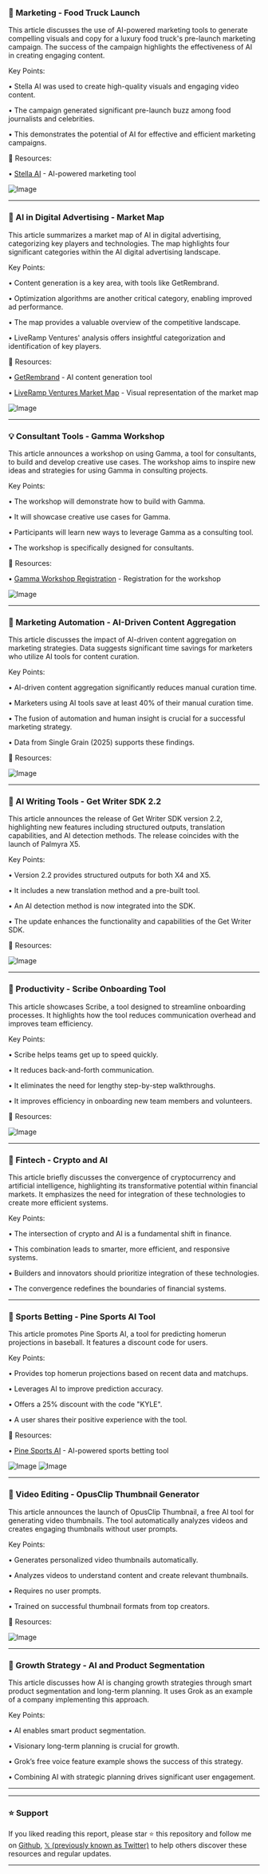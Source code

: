 ### 🚀 Marketing - Food Truck Launch

This article discusses the use of AI-powered marketing tools to generate compelling visuals and copy for a luxury food truck's pre-launch marketing campaign.  The success of the campaign highlights the effectiveness of AI in creating engaging content.

Key Points:

• Stella AI was used to create high-quality visuals and engaging video content.


• The campaign generated significant pre-launch buzz among food journalists and celebrities.


• This demonstrates the potential of AI for effective and efficient marketing campaigns.


🔗 Resources:

• [Stella AI](https://x.com/mystellaai) - AI-powered marketing tool


![Image](https://pbs.twimg.com/ext_tw_video_thumb/1920188413258375169/pu/img/Zj_jf08nWbmxkPXI.jpg)


---
### 🤖 AI in Digital Advertising - Market Map

This article summarizes a market map of AI in digital advertising, categorizing key players and technologies.  The map highlights four significant categories within the AI digital advertising landscape.

Key Points:

• Content generation is a key area, with tools like GetRembrand.


• Optimization algorithms are another critical category, enabling improved ad performance.


• The map provides a valuable overview of the competitive landscape.


• LiveRamp Ventures' analysis offers insightful categorization and identification of key players.


🔗 Resources:

• [GetRembrand](https://x.com/GetRembrand) - AI content generation tool


• [LiveRamp Ventures Market Map](https://x.com/ericfranchi/status/1919466365527728475/photo/1) - Visual representation of the market map


![Image](https://pbs.twimg.com/media/GqNQekeXcAABo44?format=jpg&name=small)


---
### 💡 Consultant Tools - Gamma Workshop

This article announces a workshop on using Gamma, a tool for consultants, to build and develop creative use cases. The workshop aims to inspire new ideas and strategies for using Gamma in consulting projects.

Key Points:

• The workshop will demonstrate how to build with Gamma.


• It will showcase creative use cases for Gamma.


• Participants will learn new ways to leverage Gamma as a consulting tool.


• The workshop is specifically designed for consultants.


🔗 Resources:

• [Gamma Workshop Registration](https://lu.ma/m9tt2pok) - Registration for the workshop


![Image](https://pbs.twimg.com/media/GqXY2OFaIAA5e-J?format=jpg&name=small)


---
### 🤖 Marketing Automation - AI-Driven Content Aggregation

This article discusses the impact of AI-driven content aggregation on marketing strategies. Data suggests significant time savings for marketers who utilize AI tools for content curation.

Key Points:

• AI-driven content aggregation significantly reduces manual curation time.


• Marketers using AI tools save at least 40% of their manual curation time.


• The fusion of automation and human insight is crucial for a successful marketing strategy.


• Data from Single Grain (2025) supports these findings.


🔗 Resources:

![Image](https://pbs.twimg.com/media/GqXYw1cXQAA0C9T?format=jpg&name=900x900)


---
### 🤖 AI Writing Tools - Get Writer SDK 2.2

This article announces the release of Get Writer SDK version 2.2, highlighting new features including structured outputs, translation capabilities, and AI detection methods.  The release coincides with the launch of Palmyra X5.

Key Points:

• Version 2.2 provides structured outputs for both X4 and X5.


• It includes a new translation method and a pre-built tool.


• An AI detection method is now integrated into the SDK.


• The update enhances the functionality and capabilities of the Get Writer SDK.


🔗 Resources:

![Image](https://pbs.twimg.com/amplify_video_thumb/1920167116478820353/img/k-JBFvTVSMl8odUl.jpg)


---
### 🚀 Productivity - Scribe Onboarding Tool

This article showcases Scribe, a tool designed to streamline onboarding processes.  It highlights how the tool reduces communication overhead and improves team efficiency.

Key Points:

• Scribe helps teams get up to speed quickly.


• It reduces back-and-forth communication.


• It eliminates the need for lengthy step-by-step walkthroughs.


• It improves efficiency in onboarding new team members and volunteers.


🔗 Resources:

![Image](https://pbs.twimg.com/media/GqXUn3DWUAAdSvZ.jpg)


---
### 🤖 Fintech - Crypto and AI

This article briefly discusses the convergence of cryptocurrency and artificial intelligence, highlighting its transformative potential within financial markets.  It emphasizes the need for integration of these technologies to create more efficient systems.

Key Points:

• The intersection of crypto and AI is a fundamental shift in finance.


• This combination leads to smarter, more efficient, and responsive systems.


• Builders and innovators should prioritize integration of these technologies.


• The convergence redefines the boundaries of financial systems.


---
### 🚀 Sports Betting - Pine Sports AI Tool

This article promotes Pine Sports AI, a tool for predicting homerun projections in baseball.  It features a discount code for users.

Key Points:

• Provides top homerun projections based on recent data and matchups.


• Leverages AI to improve prediction accuracy.


• Offers a 25% discount with the code "KYLE".


•  A user shares their positive experience with the tool.


🔗 Resources:

• [Pine Sports AI](https://x.com/PineSports_AI) - AI-powered sports betting tool


![Image](https://pbs.twimg.com/amplify_video_thumb/1919880087287025664/img/IZUnjAXEVFY7MtHZ.jpg)
![Image](https://pbs.twimg.com/media/GqTIxHTXQAA9m0e?format=jpg&name=small)


---
### 🚀 Video Editing - OpusClip Thumbnail Generator

This article announces the launch of OpusClip Thumbnail, a free AI tool for generating video thumbnails. The tool automatically analyzes videos and creates engaging thumbnails without user prompts.

Key Points:

• Generates personalized video thumbnails automatically.


• Analyzes videos to understand content and create relevant thumbnails.


• Requires no user prompts.


• Trained on successful thumbnail formats from top creators.



🔗 Resources:

![Image](https://pbs.twimg.com/media/GqOT2C2bAAElynX?format=jpg&name=small)


---
### 🤖 Growth Strategy - AI and Product Segmentation

This article discusses how AI is changing growth strategies through smart product segmentation and long-term planning. It uses Grok as an example of a company implementing this approach.

Key Points:

• AI enables smart product segmentation.


• Visionary long-term planning is crucial for growth.


• Grok’s free voice feature example shows the success of this strategy.


• Combining AI with strategic planning drives significant user engagement.


---


---

### ⭐️ Support

If you liked reading this report, please star ⭐️ this repository and follow me on [Github](https://github.com/Drix10), [𝕏 (previously known as Twitter)](https://x.com/DRIX_10_) to help others discover these resources and regular updates.

---